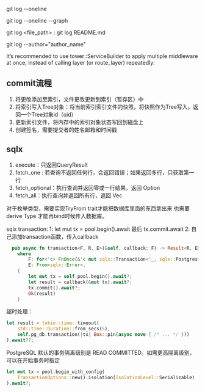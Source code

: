 git log --oneline

git log --oneline --graph

git log <file_path> : git log README.md

git log --author="author_name"

It’s recommended to use tower::ServiceBuilder to apply multiple middleware at once, instead of calling layer (or route_layer) repeatedly:


## commit流程
1. 将更改添加至索引，文件更改更新到索引（暂存区）中
2. 将索引写入Tree对象：将当前索引索引文件的快照，将快照作为Tree写入。返回一个Tree对象id（oid）
3. 更新索引文件，将内存中的索引对象状态写回到磁盘上
4. 创建签名，需要提交者的姓名邮箱和时间戳



## sqlx
1. execute：只返回QueryResult
2. fetch_one :  若查询不返回任何行，会返回错误；如果返回多行，只获取第一行
3. fetch_optional：执行查询并返回零或一行结果，返回 Option<Row>
4. fetch_all：执行查询并返回所有行，返回 Vec<Row>


对于枚举类型，需要实现TryFrom trait才能把数据库里面的东西拿出来
也需要derive Type 才能再bind时候传入数据库。


sqlx transaction:
1: let mut tx = pool.begin().await 最后 tx.commit.await
2: 自己添加transaction函数，传入callback
```rust
  pub async fn transaction<F, R, E>(&self, callback: F) -> Result<R, E>
    where
        F: for<'c> FnOnce(&'c mut sqlx::Transaction<'_, sqlx::Postgres>) -> BoxFuture<'c, Result<R, E>>,
        E: From<sqlx::Error>,
    {
        let mut tx = self.pool.begin().await?;
        let result = callback(&mut tx).await?;
        tx.commit().await?;
        Ok(result)
    }
```

超时处理：
```rust 
let result = tokio::time::timeout(
    std::time::Duration::from_secs(5),
    self.pg_db.transaction(|tx| Box::pin(async move { /* ... */ }))
).await??;
```

PostgreSQL 默认的事务隔离级别是 READ COMMITTED。如需更高隔离级别，可以在开始事务时指定
```rust
let mut tx = pool.begin_with_config(
    TransactionOptions::new().isolation(IsolationLevel::Serializable)
).await?;
```